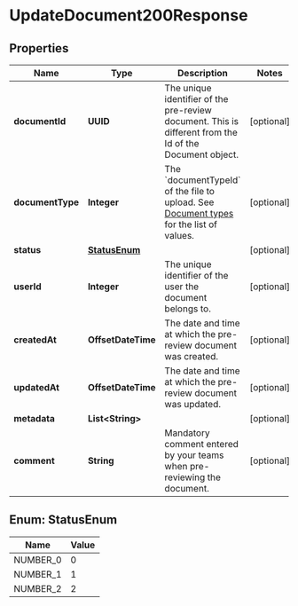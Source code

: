 

# UpdateDocument200Response


## Properties

| Name | Type | Description | Notes |
|------------ | ------------- | ------------- | -------------|
|**documentId** | **UUID** | The unique identifier of the pre-review document. This is different from the Id of the Document object.  |  [optional] |
|**documentType** | **Integer** | The &#x60;documentTypeId&#x60; of the file to upload.   See [Document types](/guide/user-verification/documents.html#types-documenttypeid) for the list of values.  |  [optional] |
|**status** | [**StatusEnum**](#StatusEnum) |  |  [optional] |
|**userId** | **Integer** | The unique identifier of the user the document belongs to. |  [optional] |
|**createdAt** | **OffsetDateTime** | The date and time at which the pre-review document was created. |  [optional] |
|**updatedAt** | **OffsetDateTime** | The date and time at which the pre-review document was updated. |  [optional] |
|**metadata** | **List&lt;String&gt;** |  |  [optional] |
|**comment** | **String** | Mandatory comment entered by your teams when pre-reviewing the document. |  [optional] |



## Enum: StatusEnum

| Name | Value |
|---- | -----|
| NUMBER_0 | 0 |
| NUMBER_1 | 1 |
| NUMBER_2 | 2 |



